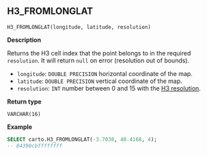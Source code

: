 ## H3_FROMLONGLAT

```sql:signature
H3_FROMLONGLAT(longitude, latitude, resolution)
```

**Description**

Returns the H3 cell index that the point belongs to in the required `resolution`. It will return `null` on error (resolution out of bounds).

* `longitude`: `DOUBLE PRECISION` horizontal coordinate of the map.
* `latitude`: `DOUBLE PRECISION` vertical coordinate of the map.
* `resolution`: `INT` number between 0 and 15 with the [H3 resolution](https://h3geo.org/docs/core-library/restable).

**Return type**

`VARCHAR(16)`

**Example**

```sql
SELECT carto.H3_FROMLONGLAT(-3.7038, 40.4168, 4);
-- 84390cbffffffff
```
